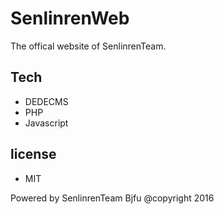 # SenlinrenWeb
The offical website of SenlinrenTeam.

## Tech

* DEDECMS
* PHP
* Javascript

## license
* MIT

Powered by SenlinrenTeam Bjfu @copyright 2016
